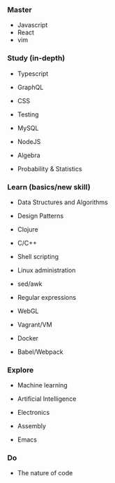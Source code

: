 ### Master

- Javascript
- React
- vim

### Study (in-depth)

- Typescript
- GraphQL
- CSS
- Testing
- MySQL
- NodeJS

- Algebra
- Probability & Statistics

### Learn (basics/new skill)

- Data Structures and Algorithms
- Design Patterns  

- Clojure
- C/C++  

- Shell scripting
- Linux administration
- sed/awk
- Regular expressions
- WebGL

- Vagrant/VM
- Docker
- Babel/Webpack

### Explore

- Machine learning
- Artificial Intelligence
- Electronics
- Assembly  

- Emacs

### Do

- The nature of code
